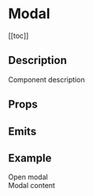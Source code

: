 <script setup>
import { ref } from 'vue';
import component from './index.vue'

const isOpened = ref(false);
</script>

# Modal

[[toc]]

## Description

Component description

## Props

<props-parser :props="component.props" />

## Emits

<emits-parser :emits="component.emits" />

## Example

<code-example>
<dsp-button @click="isOpened = true">Open modal</dsp-button>
<dsp-modal :is-opened="isOpened" @close="isOpened = false">
  <div>Modal content</div>
</dsp-modal>
<template v-slot:html>

```html
Your HTML code example here
```

</template>

<template v-slot:js>

```js
Your JS code example here
```

</template>
</code-example>

